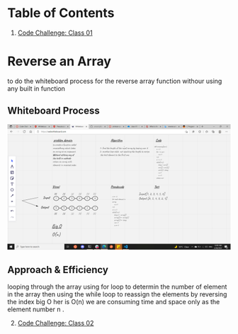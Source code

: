 # Table of Contents
1. [Code Challenge: Class 01](https://github.com/amaniq88/data-structures-and-algorithms/pull/1)

# Reverse an Array
to do the whiteboard process for the reverse array function withour using any built in function 

## Whiteboard Process
![](./data_structures_and_algorithms/data_structures_and_algorithms/array-reverse.png)

## Approach & Efficiency
looping through the array using for loop  to determin the number of element in  the array then using the while loop to reassign the elements by reversing the index big O her is O(n)  we are consuming time and space only as the element number n .


2. [Code Challenge: Class 02](https://github.com/amaniq88/data-structures-and-algorithms/blob/main/data_structures_and_algorithms/array_insert_shift/README.md)

